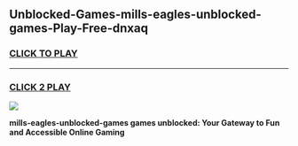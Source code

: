 
## Unblocked-Games-mills-eagles-unblocked-games-Play-Free-dnxaq
<h3>
<a href="https://premium76.site?title=mills-eagles-unblocked-games&ref=18A">CLICK TO PLAY</a></h3>
<hr>

<h3>
<a href="https://premium76.site?title=mills-eagles-unblocked-games&ref=18A">CLICK 2 PLAY</a>
  
</h3>

<a href="https://premium76.site?title=mills-eagles-unblocked-games&ref=18A"><img src="https://clearcache.store/games.png"></a>


**mills-eagles-unblocked-games games unblocked: Your Gateway to Fun and Accessible Online Gaming**
